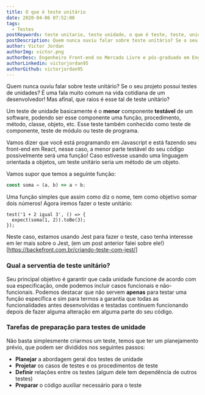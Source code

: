 ```yaml
---
title: O que é teste unitário
date: 2020-04-06 07:52:00
tags:
  - Testes
postKeywords: teste unitario, teste unidade, o que é teste, teste, unidade, jest, teste front-end, teste de modulo, unit test
postDescription: Quem nunca ouviu falar sobre teste unitário? Se o seu projeto possui testes de unidades? É uma fala muito comum na vida cotidiana de um desenvolvedor! Mas afinal, que raios é esse tal de teste unitário?
author: Victor Jordan
authorImg: victor.png
authorDesc: Engenheiro Front-end no Mercado Livre e pós-graduado em Engenharia de Software pela PUC-MG e formado em Banco de Dados pela Fatec, apaixonado por usabilidade, performance e UX!
authorLinkedin: victorjordan95
authorGithub: victorjordan95
---
```


Quem nunca ouviu falar sobre teste unitário? Se o seu projeto possui testes de unidades?
É uma fala muito comum na vida cotidiana de um desenvolvedor!
Mas afinal, que raios é esse tal de teste unitário?

<!-- more -->

Um teste de unidade basicamente é o **menor** componente **testável** de um software, podendo ser esse componente uma função, procedimento, método, classe, objeto, etc.
Esse teste também conhecido como teste de componente, teste de módulo ou teste de programa.

Vamos dizer que você está programando em Javascript e está fazendo seu front-end em React, nesse caso, a menor parte testável do seu código possivelmente será uma função! Caso estivesse usando uma linguagem orientada a objetos, um teste unitário seria um método de um objeto.

Vamos supor que temos a seguinte função:

```javascript
const soma = (a, b) => a + b;
```

Uma função simples que assim como diz o nome, tem como objetivo somar dois números!
Agora iremos fazer o teste unitário:

```
test('1 + 2 igual 3', () => {
  expect(soma(1, 2)).toBe(3);
});
```

Neste caso, estamos usando Jest para fazer o teste, caso tenha interesse em ler mais sobre o Jest, (em um post anterior falei sobre ele!)[https://backefront.com.br/criando-teste-com-jest/]

### Qual a serventia de teste unitário?

Seu principal objetivo é garantir que cada unidade funcione de acordo com sua especificação, onde podemos incluir casos funcionais e não-funcionais.
Podemos destacar que não servem **apenas** para testar uma função específica e sim para termos a garantia que todas as funcionalidades antes desenvolvidas e testadas continuem funcionando depois de fazer alguma alteração em alguma parte do seu código.

### Tarefas de preparação para testes de unidade

Não basta simplesmente criarmos um teste, temos que ter um planejamento prévio, que podem ser divididos nos seguintes passos:

- **Planejar** a abordagem geral dos testes de unidade
- **Projetar** os casos de testes e os procedimentos de teste
- **Definir** relações entre os testes (algum dele tem dependência de outros testes)
- **Preparar** o código auxiliar necessário para o teste
